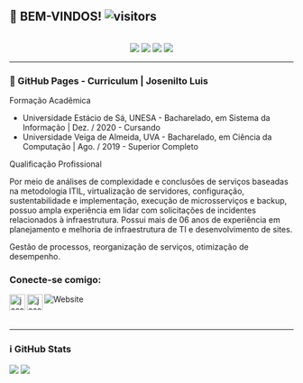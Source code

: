 ## 🚀 BEM-VINDOS! ![visitors](https://visitor-badge.glitch.me/badge?page_id=josenilto.josenilto)

<p align=center>
  <br>
  <a target="_blank" href="https://www.python.org/downloads/" title="Python Version"><img src="https://img.shields.io/badge/Python Releases-%3E=_2.0.x-yellow.svg"></a>
  <a target="_blank" href="https://www.php.net/releases/index.php" title="Php Version"><img src="https://img.shields.io/badge/Php Releases-%3E=_3.0.x-blue.svg"></a>
  <a target="_blank" href="https://nodejs.org/en/about/releases/" title="NodeJS Version"><img src="https://img.shields.io/badge/NodeJS Releases-%3E=_9.x-green.svg"></a>
  <a target="_blank" href="https://laravel.com/docs/5.8/releases" title="Laravel Version"><img src="https://img.shields.io/badge/Laravel Releases-%3E=_4.x-red.svg"></a>  
  <br>
</p>

----

### 📕 GitHub Pages - Curriculum | Josenilto Luis

Formação Acadêmica 

- Universidade Estácio de Sá, UNESA - Bacharelado, em Sistema da Informação | Dez. / 2020 - Cursando
- Universidade Veiga de Almeida, UVA - Bacharelado, em Ciência da Computação | Ago. / 2019 - Superior Completo

Qualificação Profissional

Por meio de análises de complexidade e conclusões de serviços baseadas na metodologia ITIL, virtualização de servidores, configuração, sustentabilidade e implementação, execução de microsserviços e backup, possuo ampla experiência em lidar com solicitações de incidentes relacionados à infraestrutura. Possui mais de 06 anos de experiência em planejamento e melhoria de infraestrutura de TI e desenvolvimento de sites.

Gestão de processos, reorganização de serviços, otimização de desempenho.

### Conecte-se comigo:

[<img align="left" alt="josenilto | Twitter" width="28px" src="https://cdn.jsdelivr.net/npm/simple-icons@v3/icons/whatsapp.svg" />][whatsapp]
[<img align="left" alt="josenilto | LinkedIn" width="28px" src="https://cdn.jsdelivr.net/npm/simple-icons@v3/icons/linkedin.svg" />][linkedin]

![Website](https://img.shields.io/website?label=usuporte.com.br&style=for-the-badge&url=https://usuporte.com.br)

<br />

[whatsapp]: https://api.whatsapp.com/send?phone=5521981918601&text=Ol%C3%A1%20bem-vindo!%20Ao%20whatsapp%20do%20Josenilto
[linkedin]: https://linkedin.com/in/josenilto

----

### ℹ️ GitHub Stats

<img src="https://github-readme-stats.vercel.app/api?username=josenilto&show_icons=true&line_height=45&include_all_commits=true" /> <img src="https://github-readme-stackoverflow.vercel.app/?userID=14906940"  />
